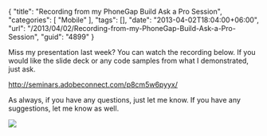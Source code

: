 {
	"title": "Recording from my PhoneGap Build Ask a Pro Session",
	"categories": [
		"Mobile"
	],
	"tags": [],
	"date": "2013-04-02T18:04:00+06:00",
	"url": "/2013/04/02/Recording-from-my-PhoneGap-Build-Ask-a-Pro-Session",
	"guid": "4899"
}

Miss my presentation last week? You can watch the recording below. If you would like the slide deck or any code samples from what I demonstrated, just ask.

<a href="http://seminars.adobeconnect.com/p8cm5w6pyyx/">http://seminars.adobeconnect.com/p8cm5w6pyyx/</a>

As always, if you have any questions, just let me know. If you have any suggestions, let me know as well.

<img src="https://static.raymondcamden.com/images/Build-Bot.png" />